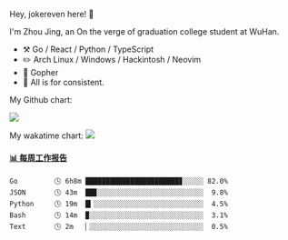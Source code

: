 Hey, jokereven here! 👋

I'm Zhou Jing, an On the verge of graduation college student at WuHan.

-   :hammer_and_pick: Go / React / Python / TypeScript
-   :pencil2: Arch Linux / Windows / Hackintosh / Neovim
-   :seedling: Gopher
-   :thought_balloon: All is for consistent.

My Github chart:

![](https://ghchart.rshah.org/JonnieWayy)

My wakatime chart:
![](https://wakatime.com/share/@jokereven/1679dc82-4bf9-4b63-9203-390d608503de.png)

<!-- waka-box start -->
#### <a href="https://gist.github.com/9f8118785e2d128d746db5f61b0e0a2a" target="_blank">📊 每周工作报告</a>
```text
Go         🕓 6h8m ███████████████████████▊░░░░░ 82.0%
JSON       🕓 43m  ██▊░░░░░░░░░░░░░░░░░░░░░░░░░░  9.8%
Python     🕓 19m  █▎░░░░░░░░░░░░░░░░░░░░░░░░░░░  4.5%
Bash       🕓 14m  ▉░░░░░░░░░░░░░░░░░░░░░░░░░░░░  3.1%
Text       🕓 2m   ▏░░░░░░░░░░░░░░░░░░░░░░░░░░░░  0.5%
```
<!-- Powered by https://github.com/journey-ad/waka-box-go . -->
<!-- waka-box end -->
